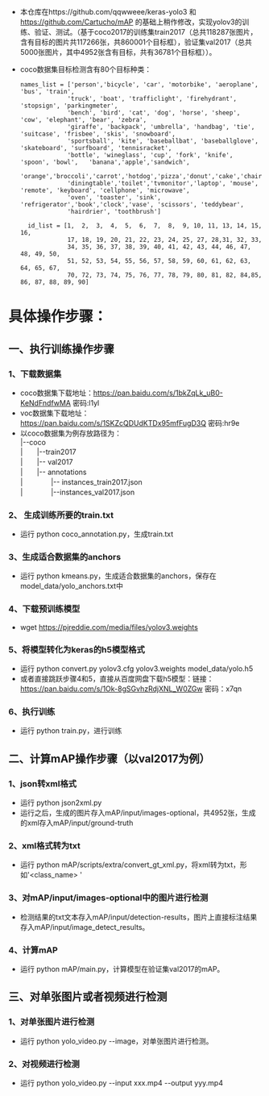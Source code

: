 * 本仓库在https://github.com/qqwweee/keras-yolo3 和 https://github.com/Cartucho/mAP 的基础上稍作修改，实现yolov3的训练、验证、测试。（基于coco2017的训练集train2017（总共118287张图片，含有目标的图片共117266张，共860001个目标框），验证集val2017（总共5000张图片，其中4952张含有目标，共有36781个目标框））。

* coco数据集目标检测含有80个目标种类：

      names_list = ['person','bicycle', 'car', 'motorbike', 'aeroplane', 'bus', 'train', 
                   'truck', 'boat', 'trafficlight', 'firehydrant', 'stopsign', 'parkingmeter', 
                   'bench', 'bird', 'cat', 'dog', 'horse', 'sheep', 'cow', 'elephant', 'bear', 'zebra', 
                   'giraffe', 'backpack', 'umbrella', 'handbag', 'tie', 'suitcase', 'frisbee', 'skis', 'snowboard', 
                   'sportsball', 'kite', 'baseballbat', 'baseballglove', 'skateboard', 'surfboard', 'tennisracket', 
                   'bottle', 'wineglass', 'cup', 'fork', 'knife', 'spoon', 'bowl',   'banana','apple','sandwich',
                   'orange','broccoli','carrot','hotdog','pizza','donut','cake','chair','sofa','pottedplant','bed',
                   'diningtable','toilet','tvmonitor','laptop', 'mouse', 'remote', 'keyboard', 'cellphone', 'microwave', 
                   'oven', 'toaster', 'sink', 'refrigerator','book','clock','vase', 'scissors', 'teddybear', 
                   'hairdrier', 'toothbrush']
              
        id_list = [1,  2,  3,  4,  5,  6,  7,  8,  9, 10, 11, 13, 14, 15, 16,
                   17, 18, 19, 20, 21, 22, 23, 24, 25, 27, 28,31, 32, 33,
                   34, 35, 36, 37, 38, 39, 40, 41, 42, 43, 44, 46, 47, 48, 49, 50,
                   51, 52, 53, 54, 55, 56, 57, 58, 59, 60, 61, 62, 63, 64, 65, 67,
                   70, 72, 73, 74, 75, 76, 77, 78, 79, 80, 81, 82, 84,85, 86, 87, 88, 89, 90]
           
# 具体操作步骤：

## 一、执行训练操作步骤

### 1、下载数据集

   * coco数据集下载地址：https://pan.baidu.com/s/1bkZqLk_uB0-KeNdFndfwMA 密码:l1yl
   * voc数据集下载地址： https://pan.baidu.com/s/1SKZcQDUdKTDx95mfFugD3Q  密码:hr9e
   * 以coco数据集为例存放路径为：<br>
   |--coco<br>
   |　　|--train2017<br>
   |　　|-- val2017<br>
   |　　|-- annotations<br>
   |　　　　|-- instances_train2017.json<br>
   |　　　　|--instances_val2017.json
   
### 2、 生成训练所要的train.txt

   * 运行 python coco_annotation.py，生成train.txt
   
### 3、生成适合数据集的anchors

   * 运行 python kmeans.py，生成适合数据集的anchors，保存在model_data/yolo_anchors.txt中
   
### 4、下载预训练模型

   * wget https://pjreddie.com/media/files/yolov3.weights 
      
### 5、将模型转化为keras的h5模型格式

   * 运行 python convert.py yolov3.cfg yolov3.weights model_data/yolo.h5
   * 或者直接跳跃步骤4和5，直接从百度网盘下载h5模型：链接：https://pan.baidu.com/s/1Ok-8gSGvhzRdjXNL_W0ZGw 密码：x7qn
   
### 6、执行训练

   * 运行 python train.py，进行训练
   
## 二、计算mAP操作步骤（以val2017为例） 

### 1、json转xml格式

   * 运行 python json2xml.py
   * 运行之后，生成的图片存入mAP/input/images-optional，共4952张，生成的xml存入mAP/input/ground-truth
   
### 2、xml格式转为txt

   * 运行 python mAP/scripts/extra/convert_gt_xml.py，将xml转为txt，形如'<class_name> <left> <top> <right> <bottom>'
      
### 3、对mAP/input/images-optional中的图片进行检测

   * 检测结果的txt文本存入mAP/input/detection-results，图片上直接标注结果存入mAP/input/image_detect_results。
  
### 4、计算mAP

   * 运行 python mAP/main.py，计算模型在验证集val2017的mAP。
   
 ## 三、对单张图片或者视频进行检测
 
 ### 1、对单张图片进行检测
   
   * 运行 python yolo_video.py --image，对单张图片进行检测。
 ### 2、对视频进行检测
   * 运行 python yolo_video.py --input xxx.mp4 --output yyy.mp4
